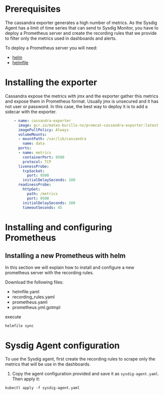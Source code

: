 # Prerequisites
The cassandra exporter generates a high number of metrics. As the Sysdig Agent has a limit of time series that can send to Sysdig Monitor, you have to deploy a Prometheus server and create the recording rules that we provide to filter only the metrics used in dashboards and alerts.

To deploy a Prometheus server you will need:
* [helm](https://helm.sh/docs/intro/install/)  
* [helmfile](https://github.com/roboll/helmfile)

# Installing the exporter
Cassandra expose the metrics with jmx and the exporter gather this metrics and expose them in Prometheus format. Usually jmx is unsecured and it has not user or password. In this case, the best way to deploy it is to add a sidecar with the exporter.

```yaml
    - name: cassandra-exporter
      image: gcr.io/mateo-burillo-ns/promcat-cassandra-exporter:latest
      imagePullPolicy: Always
      volumeMounts:
      - mountPath: /var/lib/cassandra
        name: data
      ports:
      - name: metrics
        containerPort: 9500
        protocol: TCP
      livenessProbe:
        tcpSocket:
          port: 9500
        initialDelaySeconds: 180
      readinessProbe:
        httpGet:
          path: /metrics
          port: 9500
        initialDelaySeconds: 180
        timeoutSeconds: 45
```

# Installing and configuring Prometheus
## Installing a new Prometheus with helm
In this section we will explain how to install and configure a new prometheus server with the recording rules.  

Download the following files: 
- helmfile.yaml
- recording_rules.yaml
- prometheus.yaml
- prometheus.yml.gotmpl

execute

```
helmfile sync
```

# Sysdig Agent configuration
To use the Sysdig agent, first create the recording rules to scrape only the metrics that will be use in the dashboards.

1. Copy the agent configuration provided and save it as `sysdig-agent.yaml`. Then apply it:

```
kubectl apply -f sysdig-agent.yaml
```

